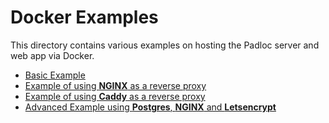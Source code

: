 # Docker Examples

This directory contains various examples on hosting the Padloc server and web
app via Docker.

-   [Basic Example](basic)
-   [Example of using **NGINX** as a reverse proxy](nginx)
-   [Example of using **Caddy** as a reverse proxy](caddy)
-   [Advanced Example using **Postgres**, **NGINX** and **Letsencrypt**](postgres-nginx-letsencrypt)
